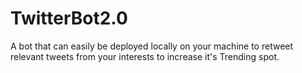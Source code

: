 # TwitterBot2.0
 A bot that can easily be deployed locally on your machine to retweet relevant tweets from your interests to increase it's Trending spot.
